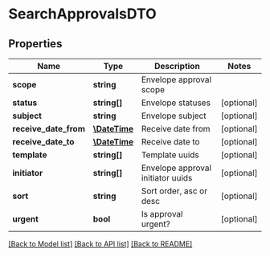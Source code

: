 # SearchApprovalsDTO

## Properties
Name | Type | Description | Notes
------------ | ------------- | ------------- | -------------
**scope** | **string** | Envelope approval scope | 
**status** | **string[]** | Envelope statuses | [optional] 
**subject** | **string** | Envelope subject | [optional] 
**receive_date_from** | [**\DateTime**](\DateTime.md) | Receive date from | [optional] 
**receive_date_to** | [**\DateTime**](\DateTime.md) | Receive date to | [optional] 
**template** | **string[]** | Template uuids | [optional] 
**initiator** | **string[]** | Envelope approval initiator uuids | [optional] 
**sort** | **string** | Sort order, asc or desc | [optional] 
**urgent** | **bool** | Is approval urgent? | [optional] 

[[Back to Model list]](../../README.md#documentation-for-models) [[Back to API list]](../../README.md#documentation-for-api-endpoints) [[Back to README]](../../README.md)

